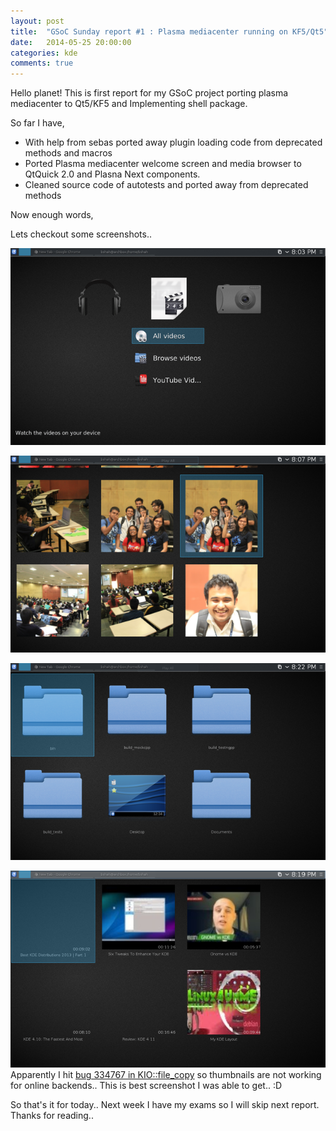 ```yaml
---
layout: post
title:  "GSoC Sunday report #1 : Plasma mediacenter running on KF5/Qt5"
date:   2014-05-25 20:00:00
categories: kde
comments: true
---
```


Hello planet! This is first report for my GSoC project porting plasma mediacenter to Qt5/KF5 and Implementing shell package.

So far I have,

* With help from sebas ported away plugin loading code from deprecated methods and macros
* Ported Plasma mediacenter welcome screen and media browser to QtQuick 2.0 and Plasna Next components.
* Cleaned source code of autotests and ported away from deprecated methods

Now enough words,

Lets checkout some screenshots..

![Mediacenter welcome screen](/images/mediawelcome.png)

![Mediacenter photos browsing](/images/mediabrowser-photos.png)

![Mediacenter local file browsing](/images/mediabrowser-browsing.png)

![Mediacenter youtube browsing](/images/mediabrowser-youtube.png)
Apparently I hit [bug 334767 in KIO::file_copy](https://bugs.kde.org/334767) so thumbnails are not working for online backends.. This is best screenshot I was able to get.. :D

So that's it for today.. Next week I have my exams so I will skip next report. Thanks for reading..
